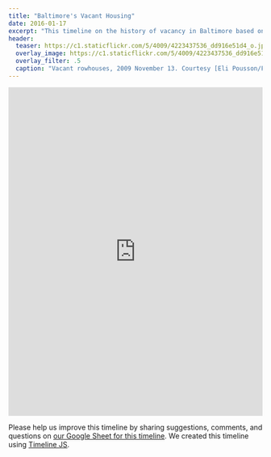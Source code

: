 ```yaml
---
title: "Baltimore's Vacant Housing"
date: 2016-01-17
excerpt: "This timeline on the history of vacancy in Baltimore based on research and writing by Eli Pousson and suggestions from a variety of readers and reviewers. Please share your comments and questions."
header:
  teaser: https://c1.staticflickr.com/5/4009/4223437536_dd916e51d4_o.jpg
  overlay_image: https://c1.staticflickr.com/5/4009/4223437536_dd916e51d4_o.jpg
  overlay_filter: .5
  caption: "Vacant rowhouses, 2009 November 13. Courtesy [Eli Pousson/Flickr](https://www.flickr.com/photos/elipousson/4223437536/) ([CC 0](https://creativecommons.org/publicdomain/zero/1.0/))"
---
```


<div class="full">
<iframe src='https://cdn.knightlab.com/libs/timeline3/latest/embed/index.html?source=1O4YF9bNFH3oOeJqI4gWh1NF_JKgkYKoBKGUN4Em0MsY&font=Default&lang=en&hash_bookmark=true&initial_zoom=2&height=650' width='100%' height='650' webkitallowfullscreen mozallowfullscreen allowfullscreen frameborder='0'></iframe>
</div>

Please help us improve this timeline by sharing suggestions, comments, and questions on [our Google Sheet for this timeline](https://docs.google.com/a/baltimoreheritage.org/spreadsheets/d/1O4YF9bNFH3oOeJqI4gWh1NF_JKgkYKoBKGUN4Em0MsY/edit?usp=sharing). We created this timeline using [Timeline JS](http://timeline.knightlab.com/).
